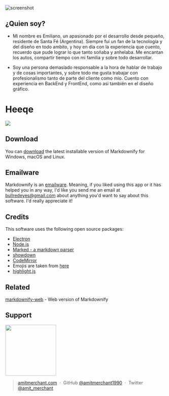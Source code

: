 ![screenshot](https://res.cloudinary.com/dn7fidyht/image/upload/v1705427513/ehao5k8umujdoq7lv1zl.jpg)

## ¿Quien soy?

* Mi nombre es Emiliano, un apasionado por el desarrollo desde pequeño, residente de Santa Fé (Argentina). Siempre fuí un fan de la tecnología y del diseño en todo ambito, y hoy en dia con la experiencia que cuento, recuerdo que pude lograr lo que tanto soñaba y anhelaba. Me encantan los autos, compartir tiempo con mi familia y sobre todo desarrollar.

* Soy una persona demasiado responsable a la hora de hablar de trabajo y de cosas importantes, y sobre todo me gusta trabajar con profesionalismo tanto de parte del cliente como mio. Cuento con experiencia en BackEnd y FrontEnd, como asi también en el diseño gráfico.

<h1>Heeqe</h1>

<img src="https://res.cloudinary.com/dn7fidyht/image/upload/v1705428399/sxlbii68pov5rfvebov9.png">

## Download

You can [download](https://github.com/amitmerchant1990/electron-markdownify/releases/tag/v1.2.0) the latest installable version of Markdownify for Windows, macOS and Linux.

## Emailware

Markdownify is an [emailware](https://en.wiktionary.org/wiki/emailware). Meaning, if you liked using this app or it has helped you in any way, I'd like you send me an email at <bullredeyes@gmail.com> about anything you'd want to say about this software. I'd really appreciate it!

## Credits

This software uses the following open source packages:

- [Electron](http://electron.atom.io/)
- [Node.js](https://nodejs.org/)
- [Marked - a markdown parser](https://github.com/chjj/marked)
- [showdown](http://showdownjs.github.io/showdown/)
- [CodeMirror](http://codemirror.net/)
- Emojis are taken from [here](https://github.com/arvida/emoji-cheat-sheet.com)
- [highlight.js](https://highlightjs.org/)

## Related

[markdownify-web](https://github.com/amitmerchant1990/markdownify-web) - Web version of Markdownify

## Support

<a href="https://www.patreon.com/amitmerchant">
	<img src="https://res.cloudinary.com/dn7fidyht/image/upload/v1705427823/ogbzndqhimyg3x9oy6bo.png" width="160">
</a>

> [amitmerchant.com](https://www.amitmerchant.com) &nbsp;&middot;&nbsp;
> GitHub [@amitmerchant1990](https://github.com/amitmerchant1990) &nbsp;&middot;&nbsp;
> Twitter [@amit_merchant](https://twitter.com/amit_merchant)

